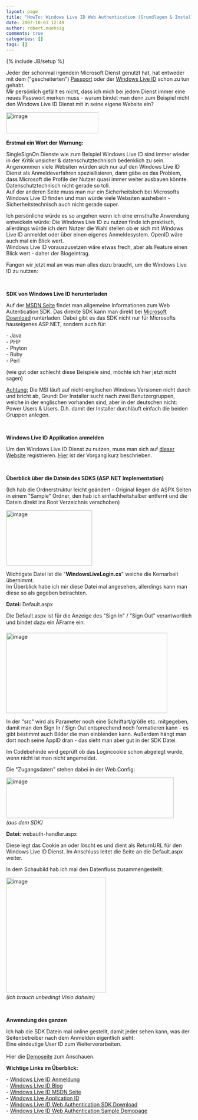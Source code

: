 ```yaml
---
layout: page
title: "HowTo: Windows Live ID Web Authentication (Grundlagen & Installation)"
date: 2007-10-03 12:49
author: robert.muehsig
comments: true
categories: []
tags: []
---
```

{% include JB/setup %}
<p>Jeder der schonmal irgendein Microsoft Dienst genutzt hat, hat entweder mit dem ("gescheiterten") <a href="http://de.wikipedia.org/wiki/Microsoft_Passport-Netzwerk" target="_blank">Passport</a> oder der <a title="Registrierung" href="https://accountservices.passport.net/reg.srf?sl=1&amp;lc=1031" target="_blank">Windows Live ID</a> schon zu tun gehabt.<br>Mir persönlich gefällt es nicht, dass ich mich bei jedem Dienst immer eine neues Passwort merken muss - warum bindet man denn zum Beispiel nicht den Windows Live ID Dienst mit in seine eigene Website ein?</p> <p><a href="{{BASE_PATH}}/assets/wp-images/image32.png" atomicselection="true"><a href="{{BASE_PATH}}/assets/wp-images/image38.png" atomicselection="true"><img style="border-right: 0px; border-top: 0px; border-left: 0px; border-bottom: 0px" height="57" alt="image" src="{{BASE_PATH}}/assets/wp-images/image-thumb31.png" width="250" border="0"></a></a>&nbsp;</p> <p><strong>Erstmal ein Wort der Warnung:</strong></p> <p>SingleSignOn Dienste wie zum Beispiel Windows Live ID sind immer wieder in der Kritik unsicher &amp; datenschutztechnisch bedenklich&nbsp;zu sein. Angenommen viele Websiten würden sich nur auf den Windows Live ID Dienst als Anmeldeverfahren speziallisieren, dann gäbe es das Problem, dass Microsoft die Profile der Nutzer quasi immer weiter ausbauen könnte. Datenschutztechnisch nicht gerade so toll.<br>Auf der anderen Seite muss man nur ein Sicherheitsloch bei Microsofts Windows Live ID finden und man würde viele Websiten aushebeln - Sicherheitstechnisch auch nicht gerade super.</p> <p>Ich persönliche würde es so angehen wenn ich eine ernsthafte Anwendung entwickeln würde: Die Windows Live ID zu nutzen finde ich praktisch, allerdings würde ich dem Nutzer die Wahl stellen ob er sich mit Windows Live ID anmeldet oder über einen eigenes Anmeldesystem. OpenID wäre auch mal ein Blick wert.<br>Windows Live ID vorauszusetzen wäre etwas frech, aber als Feature einen Blick wert - daher der Blogeintrag.</p> <p>Fangen wir jetzt mal an was man alles dazu braucht, um die Windows Live ID zu nutzen:</p> <p>&nbsp;</p> <p><strong>SDK von Windows Live ID herunterladen</strong></p> <p>Auf der <a title="Windows Live ID Web Authentication" href="http://msdn2.microsoft.com/de-de/library/bb676633.aspx" target="_blank">MSDN Seite</a>&nbsp;findet man allgemeine Informationen zum Web Autentication SDK. Das direkte SDK kann man direkt bei <a title="Windows Live ID SDK Microsoft Download" href="http://www.microsoft.com/downloads/details.aspx?FamilyId=8BA187E5-3630-437D-AFDF-59AB699A483D&amp;displaylang=en" target="_blank">Microsoft Download</a> runterladen. Dabei gibt es das SDK nicht nur für Microsofts hauseigenes ASP.NET, sondern auch für:</p> <p>- Java<br>- PHP<br>- Phyton<br>- Ruby<br>- Perl</p> <p>(wie gut oder schlecht diese Beispiele sind, möchte ich hier jetzt nicht sagen)</p> <p><u>Achtung:</u> Die MSI läuft auf nicht-englischen Windows Versionen nicht durch und bricht ab, Grund: Der Installer sucht nach zwei Benutzergruppen, welche in der englischen vorhanden sind, aber in der deutschen nicht: Power Users &amp; Users. D.h. damit der Installer durchläuft einfach die beiden Gruppen anlegen.</p> <p>&nbsp;</p> <p><strong>Windows Live ID Applikation anmelden</strong></p> <p>Um den Windows Live ID Dienst zu nutzen, muss man sich auf <a href="https://msm.live.com/app/default.aspx" target="_blank">dieser Website</a> registrieren. <a href="http://msdn2.microsoft.com/de-de/library/bb676626.aspx" target="_blank">Hier</a> ist der Vorgang kurz beschrieben.</p> <p>&nbsp;</p> <p><strong>Überblick über die Datein des SDKS (ASP.NET Implementation)</strong></p> <p>(Ich hab die Ordnerstruktur leicht geändert - Original liegen die ASPX Seiten in einem "Sample" Ordner, den hab ich einfachheitshalber entfernt und die Datein direkt ins Root Verzeichnis verschoben)</p> <p><a href="{{BASE_PATH}}/assets/wp-images/image33.png" atomicselection="true"><img style="border-right: 0px; border-top: 0px; border-left: 0px; border-bottom: 0px" height="150" alt="image" src="{{BASE_PATH}}/assets/wp-images/image-thumb32.png" width="233" border="0"></a> </p> <p>Wichtigste Datei ist die "<strong>WindowsLiveLogin.cs</strong>" welche die Kernarbeit übernimmt.<br>Im Überblick habe ich mir diese Datei mal angesehen, allerdings kann man diese so als gegeben betrachten.</p> <p><strong>Datei:</strong> Default.aspx</p> <p>Die Default.aspx ist für die Anzeige des "Sign In" / "Sign Out" verantwortlich und bindet dazu ein ÃFrame ein:</p> <p><a href="{{BASE_PATH}}/assets/wp-images/image34.png" atomicselection="true"><img style="border-right: 0px; border-top: 0px; border-left: 0px; border-bottom: 0px" height="218" alt="image" src="{{BASE_PATH}}/assets/wp-images/image-thumb33.png" width="437" border="0"></a> </p> <p>In der "src" wird als Parameter noch eine Schriftart/größe etc. mitgegeben, damit man den Sign In / Sign Out entsprechend noch formatieren kann - es gibt bestimmt auch Bilder die man einblenden kann. Außerdem hängt man dort noch seine AppID dran - das sieht man aber gut in der SDK Datei.</p> <p>Im Codebehinde wird geprüft ob das Logincookie schon abgelegt wurde, wenn nicht ist man nicht angemeldet.</p> <p>Die "Zugangsdaten" stehen dabei in der Web.Config:</p> <p><a href="{{BASE_PATH}}/assets/wp-images/image35.png" atomicselection="true"><img style="border-right: 0px; border-top: 0px; border-left: 0px; border-bottom: 0px" height="110" alt="image" src="{{BASE_PATH}}/assets/wp-images/image-thumb34.png" width="455" border="0"></a>&nbsp; <br><em>(aus dem SDK)</em></p> <p><strong>Datei:</strong> webauth-handler.aspx</p> <p>Diese legt das Cookie an oder löscht es und dient als ReturnURL für den Windows Live ID Dienst. Im Anschluss leitet die Seite an die Default.aspx weiter.</p> <p>In dem Schaubild hab ich mal den Datenfluss zusammengestellt:</p> <p><a href="{{BASE_PATH}}/assets/wp-images/image36.png" atomicselection="true"><img style="border-right: 0px; border-top: 0px; border-left: 0px; border-bottom: 0px" height="313" alt="image" src="{{BASE_PATH}}/assets/wp-images/image-thumb35.png" width="271" border="0"></a>&nbsp;<br><em>(Ich brauch unbedingt Visio daheim)</em></p> <p>&nbsp;</p> <p><strong>Anwendung des ganzen</strong></p> <p>Ich hab die SDK Datein mal online gestellt, damit jeder sehen kann, was der Seitenbetreiber nach dem Anmelden eigentlich sieht:<br>Eine eindeutige User ID zum Weiterverarbeiten.<br><br>Hier die <a href="http://www.code-developer.de/democode/windowsliveid/default.aspx" target="_blank">Demoseite</a> zum&nbsp;Anschauen.&nbsp;</p> <p><strong>Wichtige Links im Überblick:</strong></p> <p>- <a title="Windows Live ID Anmeldung" href="https://accountservices.passport.net/reg.srf?sl=1&amp;lc=1031" target="_blank">Windows Live ID Anmeldung</a><br>- <a title="Windows Live ID Blog" href="http://winliveid.spaces.live.com/" target="_blank">Windows Live ID Blog</a><br>- <a title="Windows Live ID MSDN" href="http://msdn2.microsoft.com/de-de/library/bb676633.aspx" target="_blank">Windows Live ID MSDN Seite</a><br>- <a href="https://msm.live.com/app/default.aspx" target="_blank">Windows Live Application ID</a><br>- <a href="http://www.microsoft.com/downloads/details.aspx?FamilyId=8BA187E5-3630-437D-AFDF-59AB699A483D&amp;displaylang=en" target="_blank">Windows Live ID Web Authentication SDK Download</a><br>- <a href="http://www.code-developer.de/democode/windowsliveid/default.aspx" target="_blank">Windows Live ID Web Authentication Sample Demopage</a></p>
